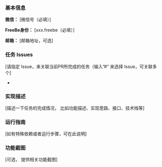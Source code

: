 ### 基本信息
**微信：** [微信号（必填）]

**FreeBe身份：** [xxx.freebe（必填）]

**邮箱：** [邮箱地址，可选]

### 任务 Issues
[请指定 Issue，来关联当前PR所完成的任务（输入”#“ 来选择 Issue，可关联多个]

- 

### 实现描述
[描述一下任务的完成情况， 比如功能描述、实现思路、接口、技术栈等]

### 运行指南
[如有特殊依赖或者运行步骤，可在此说明]

### 功能截图
[可选， 提供相关功能截图]
